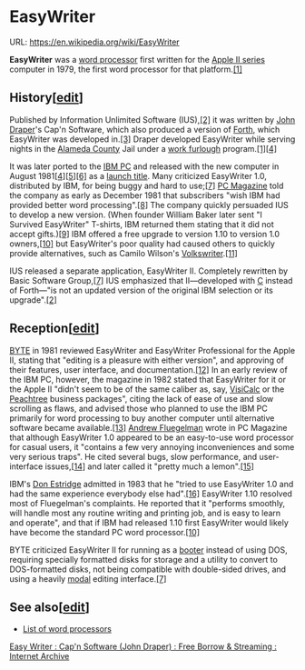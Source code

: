 # EasyWriter

URL: https://en.wikipedia.org/wiki/EasyWriter

**EasyWriter** was a [word processor](https://en.wikipedia.org/wiki/Word_processor) first written for the [Apple II series](https://en.wikipedia.org/wiki/Apple_II_series) computer in 1979, the first word processor for that platform.[[1]](https://en.wikipedia.org/wiki/EasyWriter)

## History[[edit](https://en.wikipedia.org/w/index.php?title=EasyWriter&action=edit&section=1)]

Published by Information Unlimited Software (IUS),[[2]](https://en.wikipedia.org/wiki/EasyWriter) it was written by [John Draper](https://en.wikipedia.org/wiki/John_Draper)'s Cap'n Software, which also produced a version of [Forth](https://en.wikipedia.org/wiki/Forth_(programming_language)), which EasyWriter was developed in.[[3]](https://en.wikipedia.org/wiki/EasyWriter) Draper developed EasyWriter while serving nights in the [Alameda County](https://en.wikipedia.org/wiki/Alameda_County,_California) Jail under a [work furlough](https://en.wikipedia.org/wiki/Work_furlough) program.[[1][4]](https://en.wikipedia.org/wiki/EasyWriter)

It was later ported to the [IBM PC](https://en.wikipedia.org/wiki/IBM_PC) and released with the new computer in August 1981[[4][5][6]](https://en.wikipedia.org/wiki/EasyWriter) as a [launch title](https://en.wikipedia.org/wiki/Launch_title). Many criticized EasyWriter 1.0, distributed by IBM, for being buggy and hard to use;[[7]](https://en.wikipedia.org/wiki/EasyWriter) [PC Magazine](https://en.wikipedia.org/wiki/PC_Magazine) told the company as early as December 1981 that subscribers "wish IBM had provided better word processing".[[8]](https://en.wikipedia.org/wiki/EasyWriter) The company quickly persuaded IUS to develop a new version. (When founder William Baker later sent "I Survived EasyWriter" T-shirts, IBM returned them stating that it did not accept gifts.)[[9]](https://en.wikipedia.org/wiki/EasyWriter) IBM offered a free upgrade to version 1.10 to version 1.0 owners,[[10]](https://en.wikipedia.org/wiki/EasyWriter) but EasyWriter's poor quality had caused others to quickly provide alternatives, such as Camilo Wilson's [Volkswriter](https://en.wikipedia.org/wiki/Volkswriter).[[11]](https://en.wikipedia.org/wiki/EasyWriter)

IUS released a separate application, EasyWriter II. Completely rewritten by Basic Software Group,[[7]](https://en.wikipedia.org/wiki/EasyWriter) IUS emphasized that II—developed with [C](https://en.wikipedia.org/wiki/C_(computer_language)) instead of Forth—"is not an updated version of the original IBM selection or its upgrade".[[2]](https://en.wikipedia.org/wiki/EasyWriter)

## Reception[[edit](https://en.wikipedia.org/w/index.php?title=EasyWriter&action=edit&section=2)]

[BYTE](https://en.wikipedia.org/wiki/BYTE) in 1981 reviewed EasyWriter and EasyWriter Professional for the Apple II, stating that "editing is a pleasure with either version", and approving of their features, user interface, and documentation.[[12]](https://en.wikipedia.org/wiki/EasyWriter) In an early review of the IBM PC, however, the magazine in 1982 stated that EasyWriter for it or the Apple II "didn't seem to be of the same caliber as, say, [VisiCalc](https://en.wikipedia.org/wiki/VisiCalc) or the [Peachtree](https://en.wikipedia.org/wiki/Peachtree_Software) business packages", citing the lack of ease of use and slow scrolling as flaws, and advised those who planned to use the IBM PC primarily for word processing to buy another computer until alternative software became available.[[13]](https://en.wikipedia.org/wiki/EasyWriter) [Andrew Fluegelman](https://en.wikipedia.org/wiki/Andrew_Fluegelman) wrote in PC Magazine that although EasyWriter 1.0 appeared to be an easy-to-use word processor for casual users, it "contains a few very annoying inconveniences and some very serious traps". He cited several bugs, slow performance, and user-interface issues,[[14]](https://en.wikipedia.org/wiki/EasyWriter) and later called it "pretty much a lemon".[[15]](https://en.wikipedia.org/wiki/EasyWriter)

IBM's [Don Estridge](https://en.wikipedia.org/wiki/Don_Estridge) admitted in 1983 that he "tried to use EasyWriter 1.0 and had the same experience everybody else had".[[16]](https://en.wikipedia.org/wiki/EasyWriter) EasyWriter 1.10 resolved most of Fluegelman's complaints. He reported that it "performs smoothly, will handle most any routine writing and printing job, and is easy to learn and operate", and that if IBM had released 1.10 first EasyWriter would likely have become the standard PC word processor.[[10]](https://en.wikipedia.org/wiki/EasyWriter)

BYTE criticized EasyWriter II for running as a [booter](https://en.wikipedia.org/wiki/PC_booter) instead of using DOS, requiring specially formatted disks for storage and a utility to convert to DOS-formatted disks, not being compatible with double-sided drives, and using a heavily [modal](https://en.wikipedia.org/wiki/Mode_(user_interface)) editing interface.[[7]](https://en.wikipedia.org/wiki/EasyWriter)

## See also[[edit](https://en.wikipedia.org/w/index.php?title=EasyWriter&action=edit&section=3)]

- [List of word processors](https://en.wikipedia.org/wiki/List_of_word_processors)

[Easy Writer : Cap'n Software (John Draper) : Free Borrow & Streaming : Internet Archive](https://archive.org/details/EasyWriter_Capn_Software_John_Draper_1979_Program)